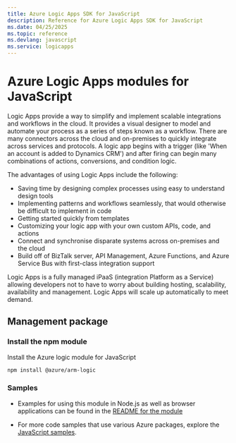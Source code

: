 ```yaml
---
title: Azure Logic Apps SDK for JavaScript
description: Reference for Azure Logic Apps SDK for JavaScript
ms.date: 04/25/2025
ms.topic: reference
ms.devlang: javascript
ms.service: logicapps
---
```

# Azure Logic Apps modules for JavaScript

Logic Apps provide a way to simplify and implement scalable integrations and workflows in the cloud. It provides a visual designer to model and automate your process as a series of steps known as a workflow. There are many connectors across the cloud and on-premises to quickly integrate across services and protocols. A logic app begins with a trigger (like 'When an account is added to Dynamics CRM') and after firing can begin many combinations of actions, conversions, and condition logic.

The advantages of using Logic Apps include the following:
- Saving time by designing complex processes using easy to understand design tools
- Implementing patterns and workflows seamlessly, that would otherwise be difficult to implement in code
- Getting started quickly from templates
- Customizing your logic app with your own custom APIs, code, and actions
- Connect and synchronise disparate systems across on-premises and the cloud
- Build off of BizTalk server, API Management, Azure Functions, and Azure Service Bus with first-class integration support

Logic Apps is a fully managed iPaaS (integration Platform as a Service) allowing developers not to have to worry about building hosting, scalability, availability and management. Logic Apps will scale up automatically to meet demand.

## Management package

### Install the npm module

Install the Azure logic module for JavaScript

```bash
npm install @azure/arm-logic
```

### Samples

* Examples for using this module in Node.js as well as browser applications can be found in the [README for the module](https://www.npmjs.com/package/@azure/arm-logic)

* For more code samples that use various Azure packages, explore the [JavaScript samples](https://docs.microsoft.com/samples/browse/?languages=javascript).